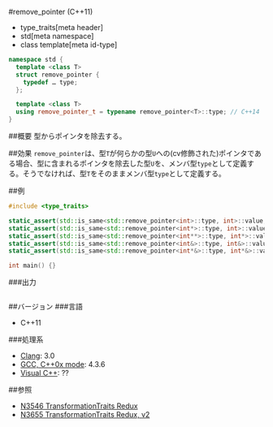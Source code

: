 #remove_pointer (C++11)
* type_traits[meta header]
* std[meta namespace]
* class template[meta id-type]

```cpp
namespace std {
  template <class T>
  struct remove_pointer {
    typedef … type;
  };

  template <class T>
  using remove_pointer_t = typename remove_pointer<T>::type; // C++14
}
```

##概要
型からポインタを除去する。


##効果
`remove_pointer`は、型`T`が何らかの型`U`への(cv修飾された)ポインタである場合、型に含まれるポインタを除去した型`U`を、メンバ型`type`として定義する。そうでなければ、型`T`をそのままメンバ型`type`として定義する。  


##例
```cpp
#include <type_traits>

static_assert(std::is_same<std::remove_pointer<int>::type, int>::value, "transform int to int");
static_assert(std::is_same<std::remove_pointer<int*>::type, int>::value, "transform int* to int");
static_assert(std::is_same<std::remove_pointer<int**>::type, int*>::value, "transform int** to int*");
static_assert(std::is_same<std::remove_pointer<int&>::type, int&>::value, "transform int& to int&");
static_assert(std::is_same<std::remove_pointer<int*&>::type, int*&>::value, "transform int*& to int*&");

int main() {}
```

###出力
```
```

##バージョン
###言語
- C++11

###処理系
- [Clang](/implementation.md#clang): 3.0
- [GCC, C++0x mode](/implementation.md#gcc): 4.3.6
- [Visual C++](/implementation.md#visual_cpp): ??


##参照
- [N3546 TransformationTraits Redux](http://www.open-std.org/jtc1/sc22/wg21/docs/papers/2013/n3546.pdf)
- [N3655 TransformationTraits Redux, v2](http://www.open-std.org/jtc1/sc22/wg21/docs/papers/2013/n3655.pdf)

